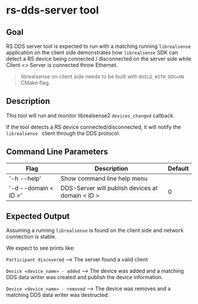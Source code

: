 # rs-dds-server tool

## Goal

RS DDS server tool is expected to run with a matching running  `librealsense` application on the client side demonstrates how `librealsense` SDK can detect a RS device being connected / disconnected on the server side while Client <> Server is connected throw Ethernet.

> librealsense on client side needs to be built with `BUILD_WITH_DDS=ON` CMake flag.

## Description

This tool will run and monitor librealsense2 `devices_changed` callback.

If the tool detects a RS device connected/disconnected, it will notify the `librealsense ` client through the DDS protocol.

## Command Line Parameters
| Flag | Description | Default|
|---|---|---|
|'-h --help'|Show command line help menu||
|'-d --domain < ID >'|DDS-Server will publish devices at domain < ID >|0|

## Expected Output
Assuming a running `librealsense` is found on the client side and network connection is stable.

We expect to see prints like:

 `Participant discovered`  --> The server found a valid client

`Device <device_name> - added` --> The device was added and a matching DDS data writer was created and publish the device information.

`Device <device_name> - removed`  --> The device was removes and a matching DDS data writer was destructed.
